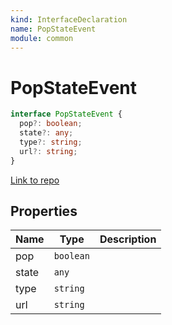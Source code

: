 ```yaml
---
kind: InterfaceDeclaration
name: PopStateEvent
module: common
---
```


# PopStateEvent

```ts
interface PopStateEvent {
  pop?: boolean;
  state?: any;
  type?: string;
  url?: string;
}
```

[Link to repo](https://github.com/timdeschryver/angular/blob/master/packages/common/src/location/location.ts#L16-L21)

## Properties

| Name  | Type      | Description |
| ----- | --------- | ----------- |
| pop   | `boolean` |             |
| state | `any`     |             |
| type  | `string`  |             |
| url   | `string`  |             |
